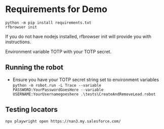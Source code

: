 # Requirements for Demo
``` 
python -m pip install requirements.txt 
rfbrowser init
```
If you do not have nodejs installed, rfbrowser init will provide you with instructions.

Environment variable TOTP with your TOTP secret.

## Running the robot
* Ensure you have your TOTP secret string set to environment variables
``` python -m robot.run -L Trace --variable PASSWORD:YourPasswordGoesHere --variable USERNAME:YourUsernamegoeshere .\tests\CreateAndRemoveLead.robot ```

## Testing locators
``` npx playwright open https://nan3.my.salesforce.com/ ``` 